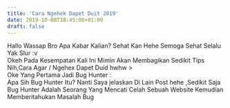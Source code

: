 ```yaml
---
title: 'Cara Ngehek Dapet Duit 2019'
date: 2019-10-08T18:45:00+01:00
draft: false
---
```


  
Hallo Wassap Bro Apa Kabar Kalian? Sehat Kan Hehe Semoga Sehat Selalu Yak Slur :v  
Okeh Pada Kesempatan Kali Ini Mimin Akan Membagikan Sedikit Tips Nih,Cara Agar / Ngehex Dapet Duid hwhw >  
Oke Yang Pertama Jadi Bug Hunter :  
Apa Sih Bug Hunter Itu? Nanti Saya jelaskan Di Lain Post hehe ,Sedikit Saja Bug Hunter Adalah Seorang Yang Mencati Celah Sebuah Website Kemudian Memberitahukan Masalah Bug